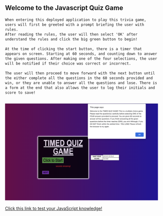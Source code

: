 ## Welcome to the Javascript Quiz Game

```
When entering this deployed application to play this trivia game, 
users will first be greeted with a prompt briefing the user with rules.
After reading the rules, the user will then select 'OK' after understand the rules and click the big green button to begin!

At the time of clicking the start button, there is a timer that appears on screen. Starting at 60 seconds, and counting down to answer the given questions. After making one of the four selections, the user will be notified if their choice was correct or incorrect.

The user will then proceed to move forward with the next button until the either complete all the questions in the 60 seconds provided and win, or they are unable to answer all the questions and lose. There is a form at the end that also allows the user to log their initials and score to save!
```

## 
![Prompt displays informing user of rules. Once the player clicks'OK' the game begins!](./assets/image/gamephoto.png)

[Click this link to test your JavaScript knowledge!](https://jadehuynh.github.io/timed-game/) 